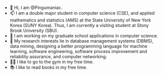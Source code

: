 - 👋 Hi, I am @Pingumaniac. 
- 📫 I am a double major student in computer science (CSE), and applied mathematics and statistics (AMS) at the State University of New York Korea (SUNY Korea). Thus, I am currently a visiting student at Stony Brook University (SBU). 
- 🙏 I am working on my graduate school applications in computer science.
- 👀 My research interests lie in database management systems (DBMS), data mining, designing a better programming language for machine learning, software engineering, software process improvement and reliability assurance, and computer networking.
- 🏋️‍♂️ I like to go to the gym in my free time.
- 📚 I like to read books in my free time.

<!---
Pingumaniac/Pingumaniac is a ✨ special ✨ repository because its `README.md` (this file) appears on your GitHub profile.
You can click the Preview link to take a look at your changes.
--->
